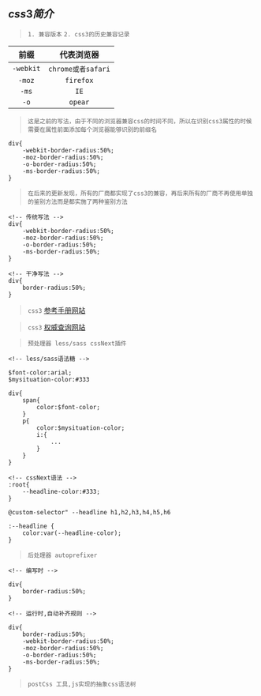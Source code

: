 ## $css3简介$
> `1. 兼容版本`
> `2. css3的历史兼容记录`

|  前缀  |  代表浏览器  |
|  :----:  |  :----:  |
|  `-webkit`  |  `chrome或者safari`  |
|  `-moz`  |  `firefox`  |
|  `-ms`  |  `IE`  |
|  `-o`  |  `opear`  |

> `这是之前的写法，由于不同的浏览器兼容css的时间不同，所以在识别css3属性的时候需要在属性前面添加每个浏览器能够识别的前缀名`
```
div{
    -webkit-border-radius:50%;
    -moz-border-radius:50%;
    -o-border-radius:50%;
    -ms-border-radius:50%;
}
```
> `在后来的更新发现，所有的厂商都实现了css3的兼容，再后来所有的厂商不再使用单独的鉴别方法而是都实施了两种鉴别方法`
```
<!-- 传统写法 -->
div{
    -webkit-border-radius:50%;
    -moz-border-radius:50%;
    -o-border-radius:50%;
    -ms-border-radius:50%;
}

<!-- 干净写法 -->
div{
    border-radius:50%;
}
```

> `css3` [参考手册网站](http://css.doyoe.com)

> `css3` [权威查询网站](http://www.caniuse.com)

> `预处理器 less/sass cssNext插件`
```
<!-- less/sass语法糖 -->

$font-color:arial;
$mysituation-color:#333

div{
    span{
        color:$font-color;
    }
    p{
        color:$mysituation-color;
        i:{
            ...
        }
    }
}

<!-- cssNext语法 -->
:root{
    --headline-color:#333;
}

@custom-selector" --headline h1,h2,h3,h4,h5,h6

:--headline {
    color:var(--headline-color);
}
```

> `后处理器 autoprefixer`
```
<!-- 编写时 -->

div{
    border-radius:50%;
}

<!-- 运行时,自动补齐规则 -->

div{
    border-radius:50%;
    -webkit-border-radius:50%;
    -moz-border-radius:50%;
    -o-border-radius:50%;
    -ms-border-radius:50%;
}
```

> `postCss 工具,js实现的抽象css语法树`